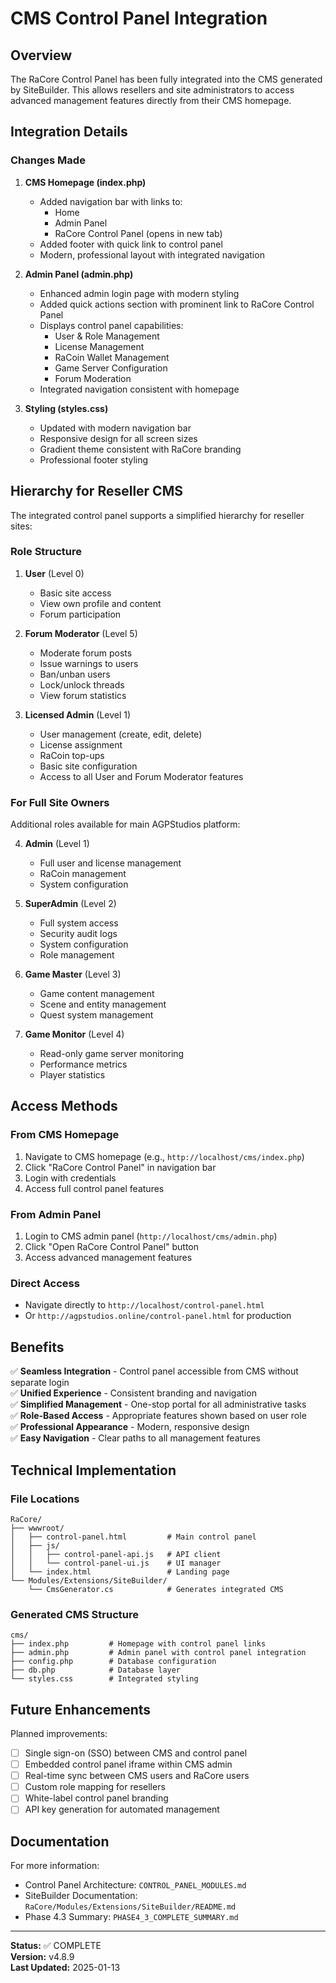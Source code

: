# CMS Control Panel Integration

## Overview

The RaCore Control Panel has been fully integrated into the CMS generated by SiteBuilder. This allows resellers and site administrators to access advanced management features directly from their CMS homepage.

## Integration Details

### Changes Made

1. **CMS Homepage (index.php)**
   - Added navigation bar with links to:
     - Home
     - Admin Panel
     - RaCore Control Panel (opens in new tab)
   - Added footer with quick link to control panel
   - Modern, professional layout with integrated navigation

2. **Admin Panel (admin.php)**
   - Enhanced admin login page with modern styling
   - Added quick actions section with prominent link to RaCore Control Panel
   - Displays control panel capabilities:
     - User & Role Management
     - License Management
     - RaCoin Wallet Management
     - Game Server Configuration
     - Forum Moderation
   - Integrated navigation consistent with homepage

3. **Styling (styles.css)**
   - Updated with modern navigation bar
   - Responsive design for all screen sizes
   - Gradient theme consistent with RaCore branding
   - Professional footer styling

## Hierarchy for Reseller CMS

The integrated control panel supports a simplified hierarchy for reseller sites:

### Role Structure

1. **User** (Level 0)
   - Basic site access
   - View own profile and content
   - Forum participation

2. **Forum Moderator** (Level 5)
   - Moderate forum posts
   - Issue warnings to users
   - Ban/unban users
   - Lock/unlock threads
   - View forum statistics

3. **Licensed Admin** (Level 1)
   - User management (create, edit, delete)
   - License assignment
   - RaCoin top-ups
   - Basic site configuration
   - Access to all User and Forum Moderator features

### For Full Site Owners

Additional roles available for main AGPStudios platform:

4. **Admin** (Level 1)
   - Full user and license management
   - RaCoin management
   - System configuration

5. **SuperAdmin** (Level 2)
   - Full system access
   - Security audit logs
   - System configuration
   - Role management

6. **Game Master** (Level 3)
   - Game content management
   - Scene and entity management
   - Quest system management

7. **Game Monitor** (Level 4)
   - Read-only game server monitoring
   - Performance metrics
   - Player statistics

## Access Methods

### From CMS Homepage
1. Navigate to CMS homepage (e.g., `http://localhost/cms/index.php`)
2. Click "RaCore Control Panel" in navigation bar
3. Login with credentials
4. Access full control panel features

### From Admin Panel
1. Login to CMS admin panel (`http://localhost/cms/admin.php`)
2. Click "Open RaCore Control Panel" button
3. Access advanced management features

### Direct Access
- Navigate directly to `http://localhost/control-panel.html`
- Or `http://agpstudios.online/control-panel.html` for production

## Benefits

✅ **Seamless Integration** - Control panel accessible from CMS without separate login  
✅ **Unified Experience** - Consistent branding and navigation  
✅ **Simplified Management** - One-stop portal for all administrative tasks  
✅ **Role-Based Access** - Appropriate features shown based on user role  
✅ **Professional Appearance** - Modern, responsive design  
✅ **Easy Navigation** - Clear paths to all management features  

## Technical Implementation

### File Locations

```
RaCore/
├── wwwroot/
│   ├── control-panel.html         # Main control panel
│   ├── js/
│   │   ├── control-panel-api.js   # API client
│   │   └── control-panel-ui.js    # UI manager
│   └── index.html                 # Landing page
└── Modules/Extensions/SiteBuilder/
    └── CmsGenerator.cs            # Generates integrated CMS
```

### Generated CMS Structure

```
cms/
├── index.php         # Homepage with control panel links
├── admin.php         # Admin panel with control panel integration
├── config.php        # Database configuration
├── db.php            # Database layer
└── styles.css        # Integrated styling
```

## Future Enhancements

Planned improvements:
- [ ] Single sign-on (SSO) between CMS and control panel
- [ ] Embedded control panel iframe within CMS admin
- [ ] Real-time sync between CMS users and RaCore users
- [ ] Custom role mapping for resellers
- [ ] White-label control panel branding
- [ ] API key generation for automated management

## Documentation

For more information:
- Control Panel Architecture: `CONTROL_PANEL_MODULES.md`
- SiteBuilder Documentation: `RaCore/Modules/Extensions/SiteBuilder/README.md`
- Phase 4.3 Summary: `PHASE4_3_COMPLETE_SUMMARY.md`

---

**Status:** ✅ COMPLETE  
**Version:** v4.8.9  
**Last Updated:** 2025-01-13
